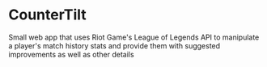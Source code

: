 # CounterTilt
Small web app that uses Riot Game's League of Legends API to manipulate a player's match history stats and provide them with suggested improvements as well as other details